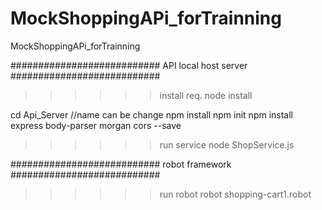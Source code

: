 # MockShoppingAPi_forTrainning
MockShoppingAPi_forTrainning

###########################   API local host server     ###########################
>>>>>>install
req. node install

cd Api_Server //name can be change 
npm install
npm init
npm install express body-parser morgan cors --save


>>>>>>run service
node ShopService.js


###########################   robot framework     ###########################
>>>>>>run robot
robot shopping-cart1.robot